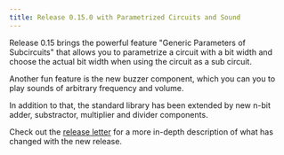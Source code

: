 ```yaml
---
title: Release 0.15.0 with Parametrized Circuits and Sound
---
```


Release 0.15 brings the powerful feature "Generic Parameters of Subcircuits" that
allows you to parametrize a circuit with a bit width and choose the actual bit width
when using the circuit as a sub circuit.

Another fun feature is the new buzzer component, which you can you to play sounds
of arbitrary frequency and volume.

In addition to that, the standard library has been extended by new n-bit
adder, substractor, multiplier and divider components.

Check out the [release letter](/docs/releases/release-0.15.0/index.html)
for a more in-depth description of what has changed with the new release.
